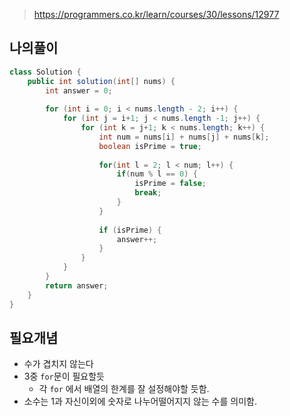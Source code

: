 > https://programmers.co.kr/learn/courses/30/lessons/12977

## 나의풀이

```java
class Solution {
    public int solution(int[] nums) {
        int answer = 0;
    
        for (int i = 0; i < nums.length - 2; i++) {
            for (int j = i+1; j < nums.length -1; j++) {
                for (int k = j+1; k < nums.length; k++) {
                    int num = nums[i] + nums[j] + nums[k];
                    boolean isPrime = true;
                    
                    for(int l = 2; l < num; l++) {
                        if(num % l == 0) {
                            isPrime = false;
                            break;
                        }
                    }
                    
                    if (isPrime) {
                        answer++;
                    }
                }
            }
        }
        return answer;
    }
}
```

## 필요개념

- 수가 겹치지 않는다
- 3중 `for`문이 필요할듯
  - 각 `for` 에서 배열의 한계를 잘 설정해야할 듯함.
- 소수는 1과 자신이외에 숫자로 나누어떨어지지 않는 수를 의미함.